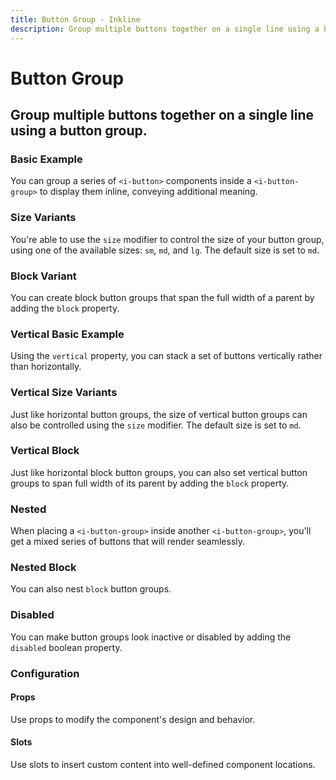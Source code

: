 ```yaml
---
title: Button Group - Inkline
description: Group multiple buttons together on a single line using a button group. 
---
```


<script setup>
import { manifest } from '@inkline/inkline/components/IButtonGroup/manifest.mjs';
import {
    IButtonGroupBasicExample,
    IButtonGroupBlockExample,
    IButtonGroupDisabledExample,
    IButtonGroupNestedExample,
    IButtonGroupNestedBlockExample,
    IButtonGroupSizeVariantsExample,
    IButtonGroupVerticalExample,
    IButtonGroupVerticalBlockExample,
    IButtonGroupVerticalSizeVariantsExample
} from '@inkline/inkline/components/IButtonGroup/examples/index.mjs';
import { default as IButtonGroupBasicExampleHTML } from '@inkline/inkline/components/IButtonGroup/examples/basic.html?raw';
import { default as IButtonGroupBlockExampleHTML } from '@inkline/inkline/components/IButtonGroup/examples/block.html?raw';
import { default as IButtonGroupDisabledExampleHTML } from '@inkline/inkline/components/IButtonGroup/examples/disabled.html?raw';
import { default as IButtonGroupNestedExampleHTML } from '@inkline/inkline/components/IButtonGroup/examples/nested.html?raw';
import { default as IButtonGroupNestedBlockExampleHTML } from '@inkline/inkline/components/IButtonGroup/examples/nested-block.html?raw';
import { default as IButtonGroupSizeVariantsExampleHTML } from '@inkline/inkline/components/IButtonGroup/examples/size-variants.html?raw';
import { default as IButtonGroupVerticalExampleHTML } from '@inkline/inkline/components/IButtonGroup/examples/vertical.html?raw';
import { default as IButtonGroupVerticalBlockExampleHTML } from '@inkline/inkline/components/IButtonGroup/examples/vertical-block.html?raw';
import { default as IButtonGroupVerticalSizeVariantsExampleHTML } from '@inkline/inkline/components/IButtonGroup/examples/vertical-size-variants.html?raw';
</script>

# Button Group

## Group multiple buttons together on a single line using a button group. 

### Basic Example
You can group a series of `<i-button>` components inside a `<i-button-group>` to display them inline, conveying additional meaning.

<example :component="IButtonGroupBasicExample" :html="IButtonGroupBasicExampleHTML"></example>

### Size Variants
You're able to use the `size` modifier to control the size of your button group, using one of the available sizes: `sm`, `md`, and `lg`. The default size is set to `md`.

<example :component="IButtonGroupSizeVariantsExample" :html="IButtonGroupSizeVariantsExampleHTML"></example>

### Block Variant
You can create block button groups that span the full width of a parent by adding the `block` property.

<example :component="IButtonGroupBlockExample" :html="IButtonGroupBlockExampleHTML"></example>

### Vertical Basic Example
Using the `vertical` property, you can stack a set of buttons vertically rather than horizontally.

<example :component="IButtonGroupVerticalExample" :html="IButtonGroupVerticalExampleHTML"></example>

### Vertical Size Variants
Just like horizontal button groups, the size of vertical button groups can also be controlled using the `size` modifier. The default size is set to `md`.

<example :component="IButtonGroupVerticalSizeVariantsExample" :html="IButtonGroupVerticalSizeVariantsExampleHTML"></example>

### Vertical Block 
Just like horizontal block button groups, you can also set vertical button groups to span full width of its parent by adding the `block` property.

<example :component="IButtonGroupVerticalBlockExample" :html="IButtonGroupVerticalBlockExampleHTML"></example>

### Nested
When placing a `<i-button-group>` inside another `<i-button-group>`, you'll get a mixed series of buttons that will render seamlessly.

<example :component="IButtonGroupNestedExample" :html="IButtonGroupNestedExampleHTML"></example>

### Nested Block
You can also nest `block` button groups.

<example :component="IButtonGroupNestedBlockExample" :html="IButtonGroupNestedBlockExampleHTML"></example>

### Disabled
You can make button groups look inactive or disabled by adding the `disabled` boolean property.

<example :component="IButtonGroupDisabledExample" :html="IButtonGroupDisabledExampleHTML"></example>

### Configuration

#### Props
Use props to modify the component's design and behavior.

<props-table :manifest="manifest"></props-table>

#### Slots
Use slots to insert custom content into well-defined component locations.

<slots-table :manifest="manifest"></slots-table>
